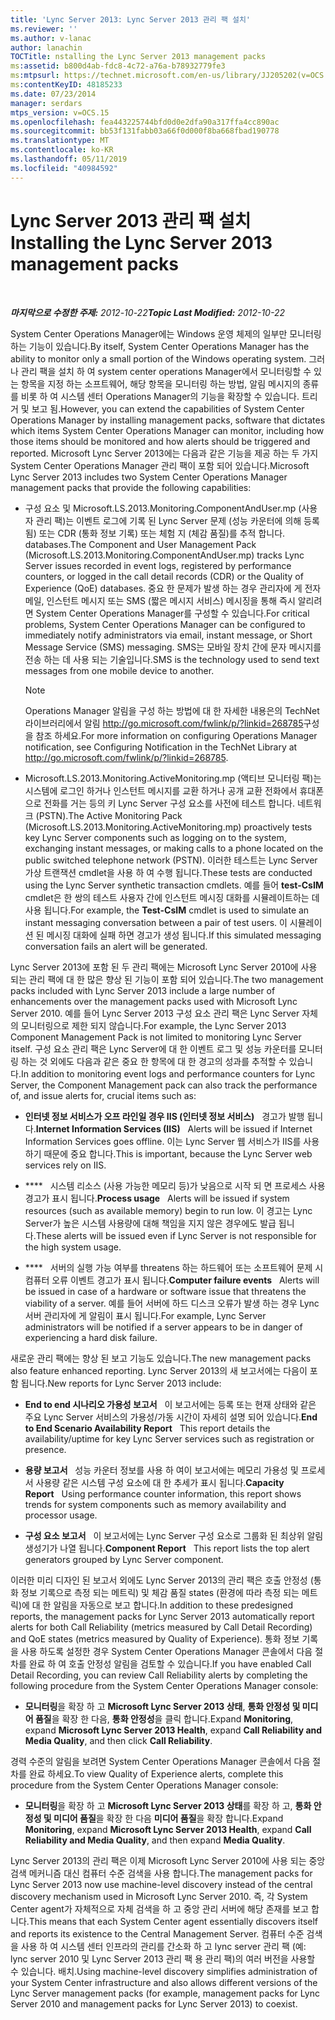 ```yaml
---
title: 'Lync Server 2013: Lync Server 2013 관리 팩 설치'
ms.reviewer: ''
ms.author: v-lanac
author: lanachin
TOCTitle: nstalling the Lync Server 2013 management packs
ms:assetid: b800d4ab-fdc8-4c72-a76a-b78932779fe3
ms:mtpsurl: https://technet.microsoft.com/en-us/library/JJ205202(v=OCS.15)
ms:contentKeyID: 48185233
ms.date: 07/23/2014
manager: serdars
mtps_version: v=OCS.15
ms.openlocfilehash: fea443225744bfd0d0e2dfa90a317ffa4cc890ac
ms.sourcegitcommit: bb53f131fabb03a66f0d000f8ba668fbad190778
ms.translationtype: MT
ms.contentlocale: ko-KR
ms.lasthandoff: 05/11/2019
ms.locfileid: "40984592"
---
```

<div data-xmlns="http://www.w3.org/1999/xhtml">

<div class="topic" data-xmlns="http://www.w3.org/1999/xhtml" data-msxsl="urn:schemas-microsoft-com:xslt" data-cs="http://msdn.microsoft.com/en-us/">

<div data-asp="http://msdn2.microsoft.com/asp">

# <a name="installing-the-lync-server-2013-management-packs"></a><span data-ttu-id="48e43-102">Lync Server 2013 관리 팩 설치</span><span class="sxs-lookup"><span data-stu-id="48e43-102">Installing the Lync Server 2013 management packs</span></span>

</div>

<div id="mainSection">

<div id="mainBody">

<span> </span>

<span data-ttu-id="48e43-103">_**마지막으로 수정한 주제:** 2012-10-22_</span><span class="sxs-lookup"><span data-stu-id="48e43-103">_**Topic Last Modified:** 2012-10-22_</span></span>

<span data-ttu-id="48e43-104">System Center Operations Manager에는 Windows 운영 체제의 일부만 모니터링 하는 기능이 있습니다.</span><span class="sxs-lookup"><span data-stu-id="48e43-104">By itself, System Center Operations Manager has the ability to monitor only a small portion of the Windows operating system.</span></span> <span data-ttu-id="48e43-105">그러나 관리 팩을 설치 하 여 system center operations Manager에서 모니터링할 수 있는 항목을 지정 하는 소프트웨어, 해당 항목을 모니터링 하는 방법, 알림 메시지의 종류를 비롯 하 여 시스템 센터 Operations Manager의 기능을 확장할 수 있습니다. 트리거 및 보고 됨.</span><span class="sxs-lookup"><span data-stu-id="48e43-105">However, you can extend the capabilities of System Center Operations Manager by installing management packs, software that dictates which items System Center Operations Manager can monitor, including how those items should be monitored and how alerts should be triggered and reported.</span></span> <span data-ttu-id="48e43-106">Microsoft Lync Server 2013에는 다음과 같은 기능을 제공 하는 두 가지 System Center Operations Manager 관리 팩이 포함 되어 있습니다.</span><span class="sxs-lookup"><span data-stu-id="48e43-106">Microsoft Lync Server 2013 includes two System Center Operations Manager management packs that provide the following capabilities:</span></span>

  - <span data-ttu-id="48e43-107">구성 요소 및 Microsoft.LS.2013.Monitoring.ComponentAndUser.mp (사용자 관리 팩)는 이벤트 로그에 기록 된 Lync Server 문제 (성능 카운터에 의해 등록 됨) 또는 CDR (통화 정보 기록) 또는 체험 지 (체감 품질)를 추적 합니다. databases.</span><span class="sxs-lookup"><span data-stu-id="48e43-107">The Component and User Management Pack (Microsoft.LS.2013.Monitoring.ComponentAndUser.mp) tracks Lync Server issues recorded in event logs, registered by performance counters, or logged in the call detail records (CDR) or the Quality of Experience (QoE) databases.</span></span> <span data-ttu-id="48e43-108">중요 한 문제가 발생 하는 경우 관리자에 게 전자 메일, 인스턴트 메시지 또는 SMS (짧은 메시지 서비스) 메시징을 통해 즉시 알리려면 System Center Operations Manager를 구성할 수 있습니다.</span><span class="sxs-lookup"><span data-stu-id="48e43-108">For critical problems, System Center Operations Manager can be configured to immediately notify administrators via email, instant message, or Short Message Service (SMS) messaging.</span></span> <span data-ttu-id="48e43-109">SMS는 모바일 장치 간에 문자 메시지를 전송 하는 데 사용 되는 기술입니다.</span><span class="sxs-lookup"><span data-stu-id="48e43-109">SMS is the technology used to send text messages from one mobile device to another.</span></span>
    
    <div>
    

    > [!NOTE]  
    > <span data-ttu-id="48e43-110">Operations Manager 알림을 구성 하는 방법에 대 한 자세한 내용은의 TechNet 라이브러리에서 알림 <A class=uri href="http://go.microsoft.com/fwlink/p/?linkid=268785">http://go.microsoft.com/fwlink/p/?linkid=268785</A>구성을 참조 하세요.</span><span class="sxs-lookup"><span data-stu-id="48e43-110">For more information on configuring Operations Manager notification, see Configuring Notification in the TechNet Library at <A class=uri href="http://go.microsoft.com/fwlink/p/?linkid=268785">http://go.microsoft.com/fwlink/p/?linkid=268785</A>.</span></span>

    
    </div>

  - <span data-ttu-id="48e43-111">Microsoft.LS.2013.Monitoring.ActiveMonitoring.mp (액티브 모니터링 팩)는 시스템에 로그인 하거나 인스턴트 메시지를 교환 하거나 공개 교환 전화에서 휴대폰으로 전화를 거는 등의 키 Lync Server 구성 요소를 사전에 테스트 합니다. 네트워크 (PSTN).</span><span class="sxs-lookup"><span data-stu-id="48e43-111">The Active Monitoring Pack (Microsoft.LS.2013.Monitoring.ActiveMonitoring.mp) proactively tests key Lync Server components such as logging on to the system, exchanging instant messages, or making calls to a phone located on the public switched telephone network (PSTN).</span></span> <span data-ttu-id="48e43-112">이러한 테스트는 Lync Server 가상 트랜잭션 cmdlet을 사용 하 여 수행 됩니다.</span><span class="sxs-lookup"><span data-stu-id="48e43-112">These tests are conducted using the Lync Server synthetic transaction cmdlets.</span></span> <span data-ttu-id="48e43-113">예를 들어 **test-CsIM** cmdlet은 한 쌍의 테스트 사용자 간에 인스턴트 메시징 대화를 시뮬레이트하는 데 사용 됩니다.</span><span class="sxs-lookup"><span data-stu-id="48e43-113">For example, the **Test-CsIM** cmdlet is used to simulate an instant messaging conversation between a pair of test users.</span></span> <span data-ttu-id="48e43-114">이 시뮬레이션 된 메시징 대화에 실패 하면 경고가 생성 됩니다.</span><span class="sxs-lookup"><span data-stu-id="48e43-114">If this simulated messaging conversation fails an alert will be generated.</span></span>

<span data-ttu-id="48e43-115">Lync Server 2013에 포함 된 두 관리 팩에는 Microsoft Lync Server 2010에 사용 되는 관리 팩에 대 한 많은 향상 된 기능이 포함 되어 있습니다.</span><span class="sxs-lookup"><span data-stu-id="48e43-115">The two management packs included with Lync Server 2013 include a large number of enhancements over the management packs used with Microsoft Lync Server 2010.</span></span> <span data-ttu-id="48e43-116">예를 들어 Lync Server 2013 구성 요소 관리 팩은 Lync Server 자체의 모니터링으로 제한 되지 않습니다.</span><span class="sxs-lookup"><span data-stu-id="48e43-116">For example, the Lync Server 2013 Component Management Pack is not limited to monitoring Lync Server itself.</span></span> <span data-ttu-id="48e43-117">구성 요소 관리 팩은 Lync Server에 대 한 이벤트 로그 및 성능 카운터를 모니터링 하는 것 외에도 다음과 같은 중요 한 항목에 대 한 경고의 성과를 추적할 수 있습니다.</span><span class="sxs-lookup"><span data-stu-id="48e43-117">In addition to monitoring event logs and performance counters for Lync Server, the Component Management pack can also track the performance of, and issue alerts for, crucial items such as:</span></span>

  - <span data-ttu-id="48e43-118">**인터넷 정보 서비스가 오프 라인일 경우 IIS (인터넷 정보 서비스)**   경고가 발행 됩니다.</span><span class="sxs-lookup"><span data-stu-id="48e43-118">**Internet Information Services (IIS)**   Alerts will be issued if Internet Information Services goes offline.</span></span> <span data-ttu-id="48e43-119">이는 Lync Server 웹 서비스가 IIS를 사용 하기 때문에 중요 합니다.</span><span class="sxs-lookup"><span data-stu-id="48e43-119">This is important, because the Lync Server web services rely on IIS.</span></span>

  - <span data-ttu-id="48e43-120">\*\*\*\*   시스템 리소스 (사용 가능한 메모리 등)가 낮음으로 시작 되 면 프로세스 사용 경고가 표시 됩니다.</span><span class="sxs-lookup"><span data-stu-id="48e43-120">**Process usage**   Alerts will be issued if system resources (such as available memory) begin to run low.</span></span> <span data-ttu-id="48e43-121">이 경고는 Lync Server가 높은 시스템 사용량에 대해 책임을 지지 않은 경우에도 발급 됩니다.</span><span class="sxs-lookup"><span data-stu-id="48e43-121">These alerts will be issued even if Lync Server is not responsible for the high system usage.</span></span>

  - <span data-ttu-id="48e43-122">\*\*\*\*   서버의 실행 가능 여부를 threatens 하는 하드웨어 또는 소프트웨어 문제 시 컴퓨터 오류 이벤트 경고가 표시 됩니다.</span><span class="sxs-lookup"><span data-stu-id="48e43-122">**Computer failure events**   Alerts will be issued in case of a hardware or software issue that threatens the viability of a server.</span></span> <span data-ttu-id="48e43-123">예를 들어 서버에 하드 디스크 오류가 발생 하는 경우 Lync 서버 관리자에 게 알림이 표시 됩니다.</span><span class="sxs-lookup"><span data-stu-id="48e43-123">For example, Lync Server administrators will be notified if a server appears to be in danger of experiencing a hard disk failure.</span></span>

<span data-ttu-id="48e43-124">새로운 관리 팩에는 향상 된 보고 기능도 있습니다.</span><span class="sxs-lookup"><span data-stu-id="48e43-124">The new management packs also feature enhanced reporting.</span></span> <span data-ttu-id="48e43-125">Lync Server 2013의 새 보고서에는 다음이 포함 됩니다.</span><span class="sxs-lookup"><span data-stu-id="48e43-125">New reports for Lync Server 2013 include:</span></span>

  - <span data-ttu-id="48e43-126">**End to end 시나리오 가용성 보고서**   이 보고서에는 등록 또는 현재 상태와 같은 주요 Lync Server 서비스의 가용성/가동 시간이 자세히 설명 되어 있습니다.</span><span class="sxs-lookup"><span data-stu-id="48e43-126">**End to End Scenario Availability Report**   This report details the availability/uptime for key Lync Server services such as registration or presence.</span></span>

  - <span data-ttu-id="48e43-127">**용량 보고서**   성능 카운터 정보를 사용 하 여이 보고서에는 메모리 가용성 및 프로세서 사용량 같은 시스템 구성 요소에 대 한 추세가 표시 됩니다.</span><span class="sxs-lookup"><span data-stu-id="48e43-127">**Capacity Report**   Using performance counter information, this report shows trends for system components such as memory availability and processor usage.</span></span>

  - <span data-ttu-id="48e43-128">**구성 요소 보고서**   이 보고서에는 Lync Server 구성 요소로 그룹화 된 최상위 알림 생성기가 나열 됩니다.</span><span class="sxs-lookup"><span data-stu-id="48e43-128">**Component Report**   This report lists the top alert generators grouped by Lync Server component.</span></span>

<span data-ttu-id="48e43-129">이러한 미리 디자인 된 보고서 외에도 Lync Server 2013의 관리 팩은 호출 안정성 (통화 정보 기록으로 측정 되는 메트릭) 및 체감 품질 states (환경에 따라 측정 되는 메트릭)에 대 한 알림을 자동으로 보고 합니다.</span><span class="sxs-lookup"><span data-stu-id="48e43-129">In addition to these predesigned reports, the management packs for Lync Server 2013 automatically report alerts for both Call Reliability (metrics measured by Call Detail Recording) and QoE states (metrics measured by Quality of Experience).</span></span> <span data-ttu-id="48e43-130">통화 정보 기록을 사용 하도록 설정한 경우 System Center Operations Manager 콘솔에서 다음 절차를 완료 하 여 호출 안정성 알림을 검토할 수 있습니다.</span><span class="sxs-lookup"><span data-stu-id="48e43-130">If you have enabled Call Detail Recording, you can review Call Reliability alerts by completing the following procedure from the System Center Operations Manager console:</span></span>

  - <span data-ttu-id="48e43-131">**모니터링**을 확장 하 고 **Microsoft Lync Server 2013 상태**, **통화 안정성 및 미디어 품질**을 확장 한 다음, **통화 안정성**을 클릭 합니다.</span><span class="sxs-lookup"><span data-stu-id="48e43-131">Expand **Monitoring**, expand **Microsoft Lync Server 2013 Health**, expand **Call Reliability and Media Quality**, and then click **Call Reliability**.</span></span>

<span data-ttu-id="48e43-132">경력 수준의 알림을 보려면 System Center Operations Manager 콘솔에서 다음 절차를 완료 하세요.</span><span class="sxs-lookup"><span data-stu-id="48e43-132">To view Quality of Experience alerts, complete this procedure from the System Center Operations Manager console:</span></span>

  - <span data-ttu-id="48e43-133">**모니터링**을 확장 하 고 **Microsoft Lync Server 2013 상태**를 확장 하 고, **통화 안정성 및 미디어 품질**을 확장 한 다음 **미디어 품질**을 확장 합니다.</span><span class="sxs-lookup"><span data-stu-id="48e43-133">Expand **Monitoring**, expand **Microsoft Lync Server 2013 Health**, expand **Call Reliability and Media Quality**, and then expand **Media Quality**.</span></span>

<span data-ttu-id="48e43-134">Lync Server 2013의 관리 팩은 이제 Microsoft Lync Server 2010에 사용 되는 중앙 검색 메커니즘 대신 컴퓨터 수준 검색을 사용 합니다.</span><span class="sxs-lookup"><span data-stu-id="48e43-134">The management packs for Lync Server 2013 now use machine-level discovery instead of the central discovery mechanism used in Microsoft Lync Server 2010.</span></span> <span data-ttu-id="48e43-135">즉, 각 System Center agent가 자체적으로 자체 검색을 하 고 중앙 관리 서버에 해당 존재를 보고 합니다.</span><span class="sxs-lookup"><span data-stu-id="48e43-135">This means that each System Center agent essentially discovers itself and reports its existence to the Central Management Server.</span></span> <span data-ttu-id="48e43-136">컴퓨터 수준 검색을 사용 하 여 시스템 센터 인프라의 관리를 간소화 하 고 lync server 관리 팩 (예: lync server 2010 및 Lync Server 2013 관리 팩 용 관리 팩)의 여러 버전을 사용할 수 있습니다. 배치.</span><span class="sxs-lookup"><span data-stu-id="48e43-136">Using machine-level discovery simplifies administration of your System Center infrastructure and also allows different versions of the Lync Server management packs (for example, management packs for Lync Server 2010 and management packs for Lync Server 2013) to coexist.</span></span>

</div>

<span> </span>

</div>

</div>

</div>

